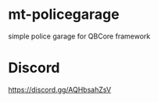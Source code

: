 # mt-policegarage
simple police garage for QBCore framework 

# Discord
https://discord.gg/AQHbsahZsV 

